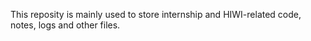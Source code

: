 This reposity is mainly used to store internship and HIWI-related code, notes, logs and other files.